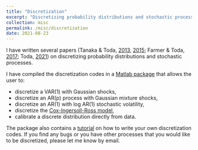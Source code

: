 ```yaml
---
title: "Discretization"
excerpt: "Discretizing probability distributions and stochastic processes"
collection: misc
permalink: /misc/discretization
date: 2021-08-23
---
```


I have written several papers (Tanaka & Toda, [2013](http://doi.org/10.1016/j.econlet.2012.12.020), [2015](http://doi.org/10.1137/140971269); Farmer & Toda, [2017](https://doi.org/10.3982/QE737); Toda, [2021](https://doi.org/10.1007/s10614-020-10012-6)) on discretizing probability distributions and stochastic processes.

I have compiled the discretization codes in a [Matlab package](https://github.com/alexisakira/discretization) that allows the user to:
- discretize a VAR(1) with Gaussian shocks,
- discretize an AR(p) process with Gaussian mixture shocks,
- discretize an AR(1) with log AR(1) stochastic volatility,
- discretize the [Cox-Ingersoll-Ross model](https://en.wikipedia.org/wiki/Cox%E2%80%93Ingersoll%E2%80%93Ross_model),
- calibrate a discrete distribution directly from data.

The package also contains a [tutorial](https://github.com/alexisakira/discretization/blob/master/discretization.pdf) on how to write your own discretization codes. If you find any bugs or you have other processes that you would like to be discretized, please let me know by email. 
